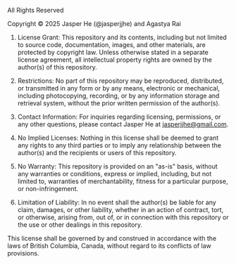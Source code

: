 All Rights Reserved

Copyright :copyright: 2025 Jasper He (@jasperjjhe) and Agastya Rai

1. License Grant: This repository and its contents, including but not limited to source code, documentation, images, and other materials, are protected by copyright law. Unless otherwise stated in a separate license agreement, all intellectual property rights are owned by the author(s) of this repository.

2. Restrictions: No part of this repository may be reproduced, distributed, or transmitted in any form or by any means, electronic or mechanical, including photocopying, recording, or by any information storage and retrieval system, without the prior written permission of the author(s).

3. Contact Information: For inquiries regarding licensing, permissions, or any other questions, please contact Jasper He at jasperjjhe@gmail.com.

4. No Implied Licenses: Nothing in this license shall be deemed to grant any rights to any third parties or to imply any relationship between the author(s) and the recipients or users of this repository.

5. No Warranty: This repository is provided on an "as-is" basis, without any warranties or conditions, express or implied, including, but not limited to, warranties of merchantability, fitness for a particular purpose, or non-infringement.

6. Limitation of Liability: In no event shall the author(s) be liable for any claim, damages, or other liability, whether in an action of contract, tort, or otherwise, arising from, out of, or in connection with this repository or the use or other dealings in this repository.

This license shall be governed by and construed in accordance with the laws of British Columbia, Canada, without regard to its conflicts of law provisions.
